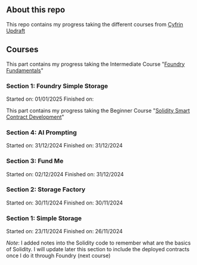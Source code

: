 ## About this repo

This repo contains my progress taking the different courses from [Cyfrin Updraft](https://x.com/CyfrinUpdraft)

## Courses

This part contains my progress taking the Intermediate Course "[Foundry Fundamentals](https://updraft.cyfrin.io/courses/foundry/)" 

### Section 1: Foundry Simple Storage
Started on: 01/01/2025
Finished on: 

This part contains my progress taking the Beginner Course "[Solidity Smart Contract Development](https://updraft.cyfrin.io/courses/solidity)"

### Section 4: AI Prompting
Started on: 31/12/2024
Finished on: 31/12/2024

### Section 3: Fund Me
Started on: 02/12/2024
Finished on: 31/12/2024

### Section 2: Storage Factory
Started on: 30/11/2024
Finished on: 30/11/2024

### Section 1: Simple Storage
Started on: 23/11/2024
Finished on: 26/11/2024

*Note*: I added notes into the Solidity code to remember what are the basics of Solidity. I will update later this section to include the deployed contracts once I do it through Foundry (next course)